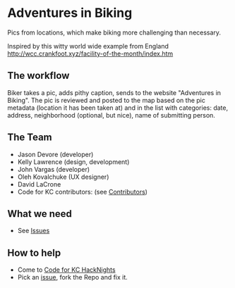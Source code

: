 # Adventures in Biking
Pics from locations, which make biking more challenging than necessary.

Inspired by this witty world wide example from England http://wcc.crankfoot.xyz/facility-of-the-month/index.htm

## The workflow

Biker takes a pic, adds pithy caption, sends to the website "Adventures in Biking". The pic is reviewed and posted to the map based on the pic metadata (location it has been taken at) and in the list with categories: date, address, neighborhood (optional, but nice), name of submitting person.


## The Team

* Jason Devore (developer)
* Kelly Lawrence (design, development)
* John Vargas (developer)
* Oleh Kovalchuke (UX designer)
* David LaCrone 
* Code for KC contributors: (see [Contributors](https://github.com/codeforkansascity/adventures-in-biking/graphs/contributors))


## What we need

* See [Issues](https://github.com/codeforkansascity/adventures-in-biking/issues)

## How to help

* Come to [Code for KC HackNights](http://www.meetup.com/KCBrigade/)
* Pick an [issue](https://github.com/codeforkansascity/I-Got-Mine/issues), fork the Repo and fix it.  
